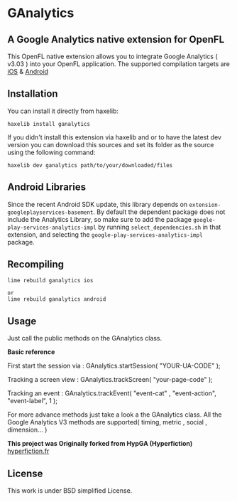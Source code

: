 GAnalytics
=============================
A Google Analytics native extension for OpenFL
-----------------------------

This OpenFL native extension allows you to integrate Google Analytics ( v3.03 ) into your OpenFL application.
The supported compilation targets are [iOS](https://developers.google.com/analytics/devguides/collection/ios/v3) & [Android](https://developers.google.com/analytics/devguides/collection/android/v3/)

Installation
------------
You can install it directly from haxelib:
	
	haxelib install ganalytics


If you didn't install this extension via haxelib and or to have the latest dev version you can download
this sources and set its folder as the source using the following command:
	
	haxelib dev ganalytics path/to/your/downloaded/files

Android Libraries
-----------------

Since the recent Android SDK update, this library depends on `extension-googleplayservices-basement`. By default the dependent package does not include the Analytics Library, so make sure to add the package `google-play-services-analytics-impl` by running `select_dependencies.sh` in that extension, and selecting the `google-play-services-analytics-impl` package.

Recompiling
-----------
	lime rebuild ganalytics ios
	
	or
    lime rebuild ganalytics android

Usage
-----
Just call the public methods on the GAnalytics class.

**Basic reference**

First start the session via :
	GAnalytics.startSession( "YOUR-UA-CODE" );

Tracking a screen view :
	GAnalytics.trackScreen( "your-page-code" );

Tracking an event :
	GAnalytics.trackEvent( "event-cat" , "event-action", "event-label", 1 );

For more advance methods just take a look a the GAnalytics class.
All the Google Analytics V3 methods are supported( timing, metric , social , dimension... )


**This project was Originally forked from HypGA (Hyperfiction)**
[hyperfiction.fr](http://hyperfiction.fr)

License
-------
This work is under BSD simplified License.
